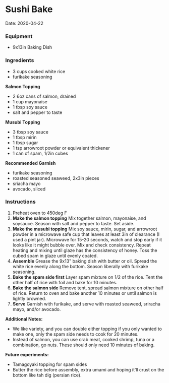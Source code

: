 # Sushi Bake
Date: 2020-04-22

### Equipment

* 9x13in Baking Dish

### Ingredients

* 3 cups cooked white rice
* furikake seasoning

**Salmon Topping**
* 2 6oz cans of salmon, drained
* 1 cup mayonaise
* 1 tbsp soy sauce
* salt and pepper to taste

**Musubi Topping**
* 3 tbsp soy sauce
* 1 tbsp mirin
* 1 tbsp sugar
* 1 tsp arrowroot powder or equivalent thickener
* 1 can of spam, 1/2in cubes

**Recommended Garnish**
* furikake seasoning
* roasted seasoned seaweed, 2x3in pieces
* sriacha mayo
* avocado, sliced

### Instructions

1. Preheat oven to 450deg F
2. **Make the salmon topping** Mix together salmon, mayonaise, and soysauce. Season with salt and pepper to taste. Set aside.
3. **Make the musubi topping** Mix soy sauce, mirin, sugar, and arrowroot powder in a microwave safe cup that leaves at least 3in of clearance (I used a pint jar). Microwave for 15-20 seconds, watch and stop early if it looks like it might bubble over. Mix and check consistency. Repeat heating and mixing until glaze has the consistency of honey. Toss the cubed spam in glaze until evenly coated.
4. **Assemble** Grease the 9x13" baking dish with butter or oil. Spread the white rice evenly along the bottom. Season liberally with furikake seasoning. 
5. **Bake the spam side first** Layer spam mixture on 1/2 of the rice. Tent the other half of rice with foil and bake for 10 minutes.
6. **Bake the salmon side** Remove tent, spread salmon mixture on other half of rice. Return to oven and bake another 10 minutes or until salmon is lightly browned.
7. **Serve** Garnish with furikake, and serve with roasted seaweed, sriracha mayo, and/or avocado.



__Additional Notes:__
* We like variety, and you can double either topping if you only wanted to make one, only the spam side needs to cook for 20 minutes.
* Instead of salmon, you can use crab meat, cooked shrimp, tuna or a combination, go nuts. These should only need 10 minutes of baking.

__Future experiments:__
* Tamagoyaki topping for spam sides
* Butter the rice before assembly, extra umami and hoping it’ll crust on the bottom like tah dig (persian rice).
